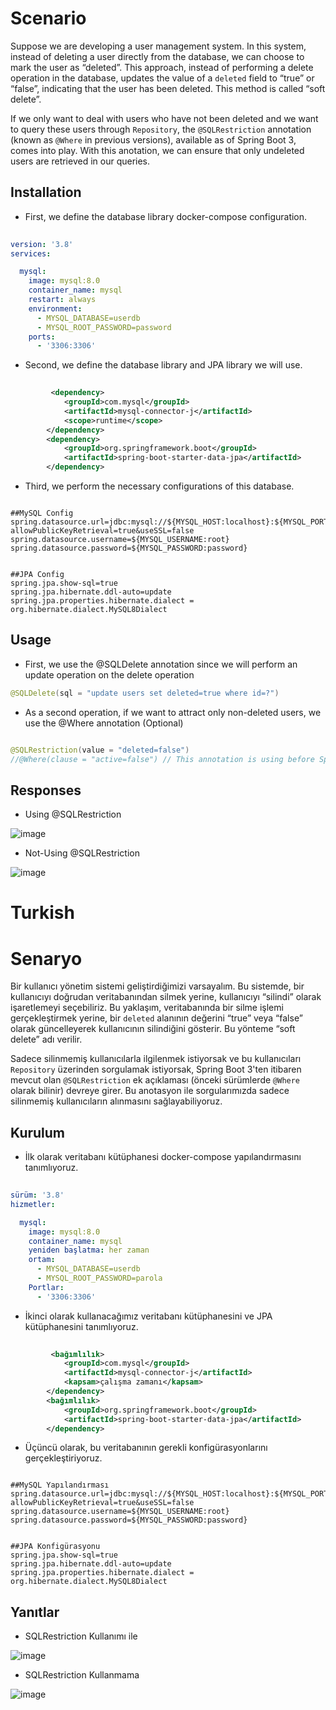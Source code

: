 # Scenario

Suppose we are developing a user management system. In this system, instead of deleting a user directly from the database, we can choose to mark the user as “deleted”. This approach, instead of performing a delete operation in the database, updates the value of a `deleted` field to “true” or “false”, indicating that the user has been deleted. This method is called “soft delete”.

If we only want to deal with users who have not been deleted and we want to query these users through `Repository`, the `@SQLRestriction` annotation (known as `@Where` in previous versions), available as of Spring Boot 3, comes into play. With this anotation, we can ensure that only undeleted users are retrieved in our queries.

## Installation

- First, we define the database library docker-compose configuration.

```yaml
        
version: '3.8'
services:

  mysql:
    image: mysql:8.0
    container_name: mysql
    restart: always
    environment:
      - MYSQL_DATABASE=userdb
      - MYSQL_ROOT_PASSWORD=password
    ports:
      - '3306:3306'
```

- Second, we define the database library and JPA library we will use.
```xml
        
         <dependency>
            <groupId>com.mysql</groupId>
            <artifactId>mysql-connector-j</artifactId>
            <scope>runtime</scope>
        </dependency>
        <dependency>
            <groupId>org.springframework.boot</groupId>
            <artifactId>spring-boot-starter-data-jpa</artifactId>
        </dependency>
```

- Third, we perform the necessary configurations of this database.
```properties

##MySQL Config
spring.datasource.url=jdbc:mysql://${MYSQL_HOST:localhost}:${MYSQL_PORT:3306}/${MYSQL_DB:userdb}?allowPublicKeyRetrieval=true&useSSL=false
spring.datasource.username=${MYSQL_USERNAME:root}
spring.datasource.password=${MYSQL_PASSWORD:password}


##JPA Config
spring.jpa.show-sql=true
spring.jpa.hibernate.ddl-auto=update
spring.jpa.properties.hibernate.dialect = org.hibernate.dialect.MySQL8Dialect

```

## Usage

- First, we use the @SQLDelete annotation since we will perform an update operation on the delete operation

```java
@SQLDelete(sql = "update users set deleted=true where id=?")
```

- As a second operation, if we want to attract only non-deleted users, we use the @Where annotation (Optional)
```java

@SQLRestriction(value = "deleted=false")
//@Where(clause = "active=false") // This annotation is using before Spring Boot 3.x and Java version 17
```
## Responses

 - Using @SQLRestriction


![image](https://github.com/user-attachments/assets/a43c6c8f-e825-498b-8432-4fb22cc1bbe5)


- Not-Using @SQLRestriction


![image](https://github.com/user-attachments/assets/8ecfa131-bee4-4dcd-81d4-d62671787114)


# Turkish

# Senaryo

Bir kullanıcı yönetim sistemi geliştirdiğimizi varsayalım. Bu sistemde, bir kullanıcıyı doğrudan veritabanından silmek yerine, kullanıcıyı “silindi” olarak işaretlemeyi seçebiliriz. Bu yaklaşım, veritabanında bir silme işlemi gerçekleştirmek yerine, bir `deleted` alanının değerini “true” veya “false” olarak güncelleyerek kullanıcının silindiğini gösterir. Bu yönteme “soft delete” adı verilir.

Sadece silinmemiş kullanıcılarla ilgilenmek istiyorsak ve bu kullanıcıları `Repository` üzerinden sorgulamak istiyorsak, Spring Boot 3'ten itibaren mevcut olan `@SQLRestriction` ek açıklaması (önceki sürümlerde `@Where` olarak bilinir) devreye girer. Bu anotasyon ile sorgularımızda sadece silinmemiş kullanıcıların alınmasını sağlayabiliyoruz.

## Kurulum

- İlk olarak veritabanı kütüphanesi docker-compose yapılandırmasını tanımlıyoruz.

```yaml
        
sürüm: '3.8'
hizmetler:

  mysql:
    image: mysql:8.0
    container_name: mysql
    yeniden başlatma: her zaman
    ortam:
      - MYSQL_DATABASE=userdb
      - MYSQL_ROOT_PASSWORD=parola
    Portlar:
      - '3306:3306'
```

- İkinci olarak kullanacağımız veritabanı kütüphanesini ve JPA kütüphanesini tanımlıyoruz.
```xml
        
         <bağımlılık>
            <groupId>com.mysql</groupId>
            <artifactId>mysql-connector-j</artifactId>
            <kapsam>çalışma zamanı</kapsam>
        </dependency>
        <bağımlılık>
            <groupId>org.springframework.boot</groupId>
            <artifactId>spring-boot-starter-data-jpa</artifactId>
        </dependency>
```

- Üçüncü olarak, bu veritabanının gerekli konfigürasyonlarını gerçekleştiriyoruz.
```properties

##MySQL Yapılandırması
spring.datasource.url=jdbc:mysql://${MYSQL_HOST:localhost}:${MYSQL_PORT:3306}/${MYSQL_DB:userdb}?allowPublicKeyRetrieval=true&useSSL=false
spring.datasource.username=${MYSQL_USERNAME:root}
spring.datasource.password=${MYSQL_PASSWORD:password}


##JPA Konfigürasyonu
spring.jpa.show-sql=true
spring.jpa.hibernate.ddl-auto=update
spring.jpa.properties.hibernate.dialect = org.hibernate.dialect.MySQL8Dialect

```

## Yanıtlar

 - SQLRestriction Kullanımı ile


![image](https://github.com/user-attachments/assets/a43c6c8f-e825-498b-8432-4fb22cc1bbe5)


- SQLRestriction Kullanmama

![image](https://github.com/user-attachments/assets/8ecfa131-bee4-4dcd-81d4-d62671787114)


